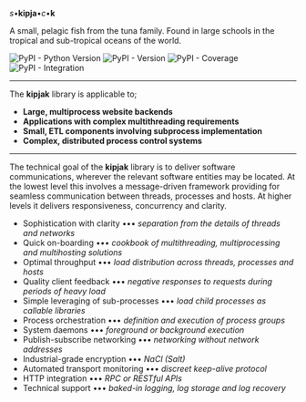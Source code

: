 *s*•**kipja**•*c*•**k**

A small, pelagic fish from the tuna family. Found in large schools in the
tropical and sub-tropical oceans of the world.

![PyPI - Python Version](https://img.shields.io/pypi/pyversions/kipjak)
![PyPI - Version](https://img.shields.io/pypi/v/kipjak)
![PyPI - Coverage](https://img.shields.io/badge/coverage-75%25-brightgreen)
![PyPI - Integration](https://img.shields.io/badge/integration-passing-cyan)

---

The **kipjak** library is applicable to;

* **Large, multiprocess website backends**
* **Applications with complex multithreading requirements**
* **Small, ETL components involving subprocess implementation**
* **Complex, distributed process control systems**

---

The technical goal of the **kipjak** library is to deliver software communications, wherever the
relevant software entities may be located. At the lowest level this involves a message-driven
framework providing for seamless communication between threads, processes and hosts. At higher
levels it delivers responsiveness, concurrency and clarity.

* Sophistication with clarity ••• *separation from the details of threads and networks*
* Quick on-boarding ••• *cookbook of multithreading, multiprocessing and multihosting solutions*
* Optimal throughput ••• *load distribution across threads, processes and hosts*
* Quality client feedback ••• *negative responses to requests during periods of heavy load*
* Simple leveraging of sub-processes ••• *load child processes as callable libraries*
* Process orchestration ••• *definition and execution of process groups*
* System daemons ••• *foreground or background execution*
* Publish-subscribe networking ••• *networking without network addresses*
* Industrial-grade encryption ••• *NaCl (Salt)*
* Automated transport monitoring ••• *discreet keep-alive protocol*
* HTTP integration ••• *RPC or RESTful APIs*
* Technical support ••• *baked-in logging, log storage and log recovery*
